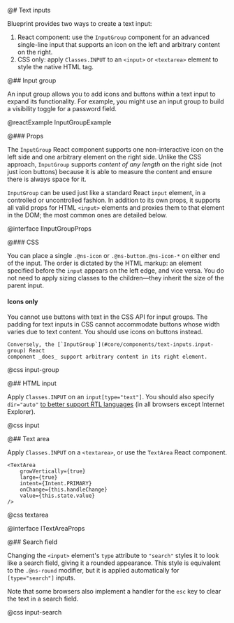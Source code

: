 @# Text inputs

Blueprint provides two ways to create a text input:

1. React component: use the `InputGroup` component for an advanced single-line
   input that supports an icon on the left and arbitrary content on the right.
1. CSS only: apply `Classes.INPUT` to an `<input>` or `<textarea>` element to
   style the native HTML tag.

@## Input group

An input group allows you to add icons and buttons _within_ a text input to expand its
functionality. For example, you might use an input group to build a visibility toggle for a password
field.

@reactExample InputGroupExample

@### Props

The `InputGroup` React component supports one non-interactive icon on the left
side and one arbitrary element on the right side. Unlike the CSS approach,
`InputGroup` supports _content of any length_ on the right side (not just
icon buttons) because it is able to measure the content and ensure there is
always space for it.

`InputGroup` can be used just like a standard React `input` element, in
a controlled or uncontrolled fashion. In addition to its own props, it supports
all valid props for HTML `<input>` elements and proxies them to that element in
the DOM; the most common ones are detailed below.

@interface IInputGroupProps

@### CSS

You can place a single `.@ns-icon` or `.@ns-button.@ns-icon-*` on either end of the input. The order is
dictated by the HTML markup: an element specified before the `input` appears on the left edge, and
vice versa. You do not need to apply sizing classes to the children&mdash;they inherit the size of
the parent input.

<div class="@ns-callout @ns-intent-warning @ns-icon-warning-sign">
    <h4 class="@ns-heading">Icons only</h4>
    <p>You cannot use buttons with text in the CSS API for input groups. The padding for text inputs
    in CSS cannot accommodate buttons whose width varies due to text content. You should use icons on
    buttons instead.</p>

    Conversely, the [`InputGroup`](#core/components/text-inputs.input-group) React
    component _does_ support arbitrary content in its right element.

</div>

@css input-group

@## HTML input

Apply `Classes.INPUT` on an `input[type="text"]`. You should also specify `dir="auto"`
[to better support RTL languages](http://www.w3.org/International/questions/qa-html-dir#dirauto)
(in all browsers except Internet Explorer).

@css input

@## Text area

Apply `Classes.INPUT` on a `<textarea>`, or use the `TextArea` React component.

```tsx
<TextArea
    growVertically={true}
    large={true}
    intent={Intent.PRIMARY}
    onChange={this.handleChange}
    value={this.state.value}
/>
```

@css textarea

@interface ITextAreaProps

@## Search field

Changing the `<input>` element's `type` attribute to `"search"` styles it to look like a search
field, giving it a rounded appearance. This style is equivalent to the `.@ns-round` modifier, but it
is applied automatically for `[type="search"]` inputs.

Note that some browsers also implement a handler for the `esc` key to clear the text in a search field.

@css input-search
